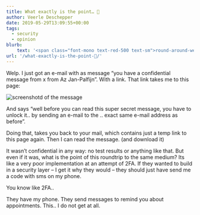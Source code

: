```yaml
---
title: What exactly is the point… 🤨
author: Veerle Deschepper
date: 2019-05-29T13:09:55+00:00
tags:
  - security
  - opinion
blurb:
    text: '<span class="font-mono text-red-500 text-sm">round-around-we-go-and-back-again</span> ~ When security gets in the way of efficient communication.'
url: '/what-exactly-is-the-point-🤨/'
---
```

Welp. I just got an e-mail with as message &#8220;you have a confidential message from x from Az Jan-Palfijn&#8221;. With a link. That link takes me to this page:

![screenshotd of the message](/img/screenshot-to-much-security.png) 

And says &#8220;well before you can read this super secret message, you have to unlock it.. by sending an e-mail to the .. exact same e-mail address as before&#8221;.

Doing that, takes you back to your mail, which contains just a temp link to this page again. Then I can read the message. (and download it)

It wasn&#8217;t confidential in any way: no test results or anything like that. But even if it was, what is the point of this roundtrip to the same medium? Its like a very poor implementation at an attempt of 2FA. If they wanted to build in a security layer &#8211; I get it why they would &#8211; they should just have send me a code with sms on my phone.

You know like 2FA..

They have my phone. They send messages to remind you about appointments. This.. I do not get at all.

&nbsp;
